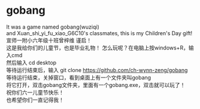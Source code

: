 # gobang
It was a game named gobang(wuziqi)  
and Xuan_shi_yi_fu_xiao_G6C10's classmates, this is my Children's Day gift!  
宣师一附小六年级十班曾梓维 谨启！  
这是我给你们的儿童节，也是毕业礼物！
怎么玩呢？在电脑上按windows+R，输入cmd  
然后输入 cd desktop  
等待运行结束后，输入 git clone https://github.com/ch-wynn-zeng/gobang  
等待运行结束，关掉窗口，看到桌面上有一个文件夹叫gobang  
将它打开，双击gobang文件夹，里面有一个gobang.exe，双击就可以玩了！  
祝你们六一儿童节快乐！  
也希望你们一直记得我！  
